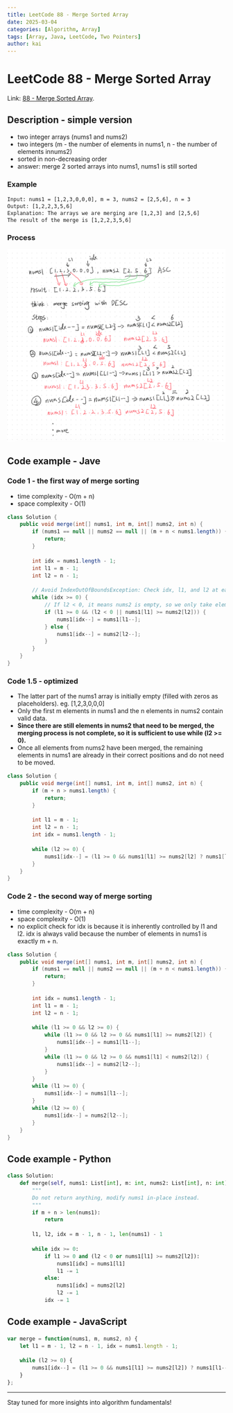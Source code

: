 ```yaml
---
title: LeetCode 88 - Merge Sorted Array
date: 2025-03-04
categories: [Algorithm, Array]
tags: [Array, Java, LeetCode, Two Pointers]
author: kai
---
```


# LeetCode 88 - Merge Sorted Array

Link: [88 - Merge Sorted Array](https://leetcode.com/problems/merge-sorted-array/description/).

## Description - simple version
- two integer arrays (nums1 and nums2)
- two integers (m - the number of elements in nums1, n - the number of elements innums2)
- sorted in non-decreasing order
- answer: merge 2 sorted arrays into nums1, nums1 is still sorted


### Example

```
Input: nums1 = [1,2,3,0,0,0], m = 3, nums2 = [2,5,6], n = 3
Output: [1,2,2,3,5,6]
Explanation: The arrays we are merging are [1,2,3] and [2,5,6]
The result of the merge is [1,2,2,3,5,6]
```

### Process
![Merge Sorted Array](/assets/img/posts/Algorithm/Array/LC88.png)

## Code example - Jave
### Code 1 - the first way of merge sorting
- time complexity - O(m + n)
- space complexity - O(1)

```java
class Solution {
    public void merge(int[] nums1, int m, int[] nums2, int n) {
        if (nums1 == null || nums2 == null || (m + n < nums1.length)) {
            return;
        }

        int idx = nums1.length - 1;
        int l1 = m - 1;
        int l2 = n - 1;

        // Avoid IndexOutOfBoundsException: Check idx, l1, and l2 at each step.
        while (idx >= 0) {
            // If l2 < 0, it means nums2 is empty, so we only take elements from nums1.
            if (l1 >= 0 && (l2 < 0 || nums1[l1] >= nums2[l2])) {
                nums1[idx--] = nums1[l1--];
            } else {
                nums1[idx--] = nums2[l2--];
            }
        }       
    }
}
```

### Code 1.5 - optimized
- The latter part of the nums1 array is initially empty (filled with zeros as placeholders). eg. [1,2,3,0,0,0]
- Only the first m elements in nums1 and the n elements in nums2 contain valid data.
- **Since there are still elements in nums2 that need to be merged, the merging process is not complete, so it is sufficient to use while (l2 >= 0).**
- Once all elements from nums2 have been merged, the remaining elements in nums1 are already in their correct positions and do not need to be moved.

```java
class Solution {
    public void merge(int[] nums1, int m, int[] nums2, int n) {
        if (m + n > nums1.length) {
            return;
        }

        int l1 = m - 1;
        int l2 = n - 1;
        int idx = nums1.length - 1;

        while (l2 >= 0) {
            nums1[idx--] = (l1 >= 0 && nums1[l1] >= nums2[l2] ? nums1[l1--] : nums2[l2--]);
        }
    }
}
```


### Code 2 - the second way of merge sorting
- time complexity - O(m + n)
- space complexity - O(1)
- no explicit check for idx is because it is inherently controlled by l1 and l2. idx is always valid because the number of elements in nums1 is exactly m + n.

```java
class Solution {
    public void merge(int[] nums1, int m, int[] nums2, int n) {
        if (nums1 == null || nums2 == null || (m + n < nums1.length)) {
            return;
        }

        int idx = nums1.length - 1;
        int l1 = m - 1;
        int l2 = n - 1;

        while (l1 >= 0 && l2 >= 0) {
            while (l1 >= 0 && l2 >= 0 && nums1[l1] >= nums2[l2]) {
                nums1[idx--] = nums1[l1--];
            }
            while (l1 >= 0 && l2 >= 0 && nums1[l1] < nums2[l2]) {
                nums1[idx--] = nums2[l2--];
            }
        }    
        while (l1 >= 0) {
            nums1[idx--] = nums1[l1--];
        }
        while (l2 >= 0) {
            nums1[idx--] = nums2[l2--];
        }
    }
}
```

## Code example - Python

```python
class Solution:
    def merge(self, nums1: List[int], m: int, nums2: List[int], n: int) -> None:
        """
        Do not return anything, modify nums1 in-place instead.
        """
        if m + n > len(nums1):
            return

        l1, l2, idx = m - 1, n - 1, len(nums1) - 1

        while idx >= 0:
            if l1 >= 0 and (l2 < 0 or nums1[l1] >= nums2[l2]):
                nums1[idx] = nums1[l1]
                l1 -= 1
            else:
                nums1[idx] = nums2[l2]
                l2 -= 1
            idx -= 1
```


## Code example - JavaScript

```javascript
var merge = function(nums1, m, nums2, n) {
    let l1 = m - 1, l2 = n - 1, idx = nums1.length - 1;

    while (l2 >= 0) {
        nums1[idx--] = (l1 >= 0 && nums1[l1] >= nums2[l2]) ? nums1[l1--] : nums2[l2--];
    }
};
```



---

Stay tuned for more insights into algorithm fundamentals!